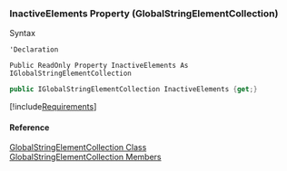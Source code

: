 ﻿### InactiveElements Property (GlobalStringElementCollection)

Syntax

```vbnet
'Declaration

Public ReadOnly Property InactiveElements As IGlobalStringElementCollection
```

```csharp
public IGlobalStringElementCollection InactiveElements {get;}
```

[!include[Requirements](../partials/requirements.md)]

#### Reference

[GlobalStringElementCollection Class](fcSDK~FChoice.Foundation.Clarify.DataObjects.GlobalStringElementCollection.md)  
[GlobalStringElementCollection Members](fcSDK~FChoice.Foundation.Clarify.DataObjects.GlobalStringElementCollection_members.md)